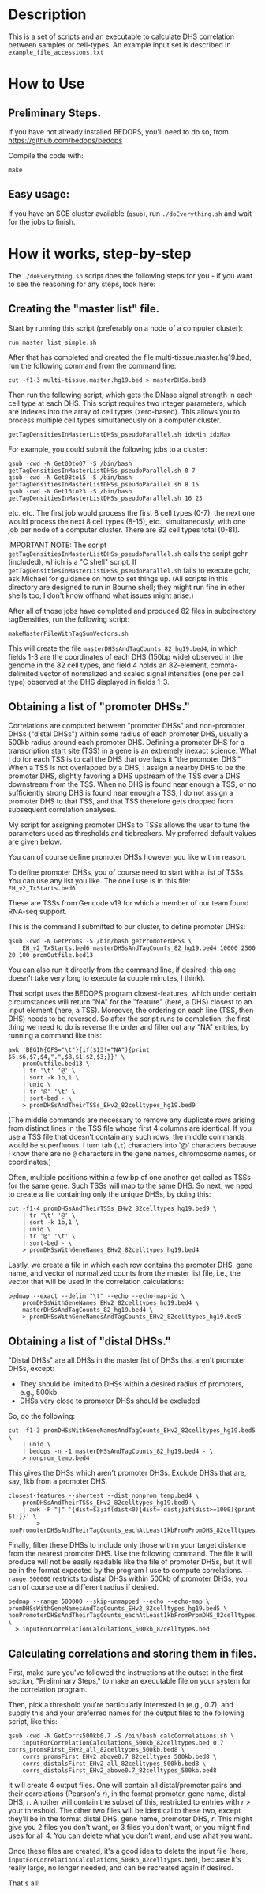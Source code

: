 # Description

This is a set of scripts and an executable to calculate DHS correlation between
samples or cell-types. An example input set is described in
`example_file_accessions.txt`

# How to Use

## Preliminary Steps.

If you have not already installed BEDOPS, you'll need to do so, from
<https://github.com/bedops/bedops>

Compile the code with:

    make

## Easy usage:

If you have an SGE cluster available (`qsub`), run `./doEverything.sh` and wait for the jobs to finish.


# How it works, step-by-step

The `./doEverything.sh` script does the following steps for you - if you want to see the reasoning for any steps, look here:

## Creating the "master list" file.

Start by running this script (preferably on a node of a computer cluster):

    run_master_list_simple.sh

After that has completed and created the file multi-tissue.master.hg19.bed, run
the following command from the command line:

    cut -f1-3 multi-tissue.master.hg19.bed > masterDHSs.bed3

Then run the following script, which gets the DNase signal strength in each cell
type at each DHS. This script requires two integer parameters, which are indexes
into the array of cell types (zero-based). This allows you to process multiple
cell types simultaneously on a computer cluster.

    getTagDensitiesInMasterListDHSs_pseudoParallel.sh idxMin idxMax

For example, you could submit the following jobs to a cluster:

    qsub -cwd -N Get00to07 -S /bin/bash getTagDensitiesInMasterListDHSs_pseudoParallel.sh 0 7
    qsub -cwd -N Get08to15 -S /bin/bash getTagDensitiesInMasterListDHSs_pseudoParallel.sh 8 15
    qsub -cwd -N Get16to23 -S /bin/bash getTagDensitiesInMasterListDHSs_pseudoParallel.sh 16 23

etc. etc. The first job would process the first 8 cell types (0-7), the next one
would process the next 8 cell types (8-15), etc., simultaneously, with one job
per node of a computer cluster. There are 82 cell types total (0-81).

IMPORTANT NOTE:  The script `getTagDensitiesInMasterListDHSs_pseudoParallel.sh`
calls the script gchr (included), which is a "C shell" script. If
`getTagDensitiesInMasterListDHSs_pseudoParallel.sh` fails to execute gchr, ask
Michael for guidance on how to set things up. (All scripts in this directory are
designed to run in Bourne shell; they might run fine in other shells too; I
don't know offhand what issues might arise.)

After all of those jobs have completed and produced 82 files in subdirectory
tagDensities, run the following script:

    makeMasterFileWithTagSumVectors.sh

This will create the file `masterDHSsAndTagCounts_82_hg19.bed4`, in which fields
1-3 are the coordinates of each DHS (150bp wide) observed in the genome in the
82 cell types, and field 4 holds an 82-element, comma-delimited vector of
normalized and scaled signal intensities (one per cell type) observed at the DHS
displayed in fields 1-3.


## Obtaining a list of "promoter DHSs."

Correlations are computed between "promoter DHSs" and non-promoter DHSs ("distal
DHSs") within some radius of each promoter DHS, usually a 500kb radius around
each promoter DHS. Defining a promoter DHS for a transcription start site (TSS)
in a gene is an extremely inexact science. What I do for each TSS is to call the
DHS that overlaps it "the promoter DHS."  When a TSS is not overlapped by a DHS,
I assign a nearby DHS to be the promoter DHS, slightly favoring a DHS upstream
of the TSS over a DHS downstream from the TSS. When no DHS is found near enough
a TSS, or no sufficiently strong DHS is found near enough a TSS, I do not assign
a promoter DHS to that TSS, and that TSS therefore gets dropped from subsequent
correlation analyses.


My script for assigning promoter DHSs to TSSs allows the user to tune the
parameters used as thresholds and tiebreakers. My preferred default values are
given below.

You can of course define promoter DHSs however you like within reason.

To define promoter DHSs, you of course need to start with a list of TSSs. You
can use any list you like. The one I use is in this file: `EH_v2_TxStarts.bed6`

These are TSSs from Gencode v19 for which a member of our team found RNA-seq
support.

This is the command I submitted to our cluster, to define promoter DHSs:

    qsub -cwd -N GetProms -S /bin/bash getPromoterDHSs \
        EH_v2_TxStarts.bed6 masterDHSsAndTagCounts_82_hg19.bed4 10000 2500 20 100 promOutfile.bed13

You can also run it directly from the command line, if desired; this one doesn't
take very long to execute (a couple minutes, I think).

That script uses the BEDOPS program closest-features, which under certain
circumstances will return "NA" for the "feature" (here, a DHS) closest to an
input element (here, a TSS). Moreover, the ordering on each line (TSS, then DHS)
needs to be reversed. So after the script runs to completion, the first thing we
need to do is reverse the order and filter out any "NA" entries, by running a
command like this:

    awk 'BEGIN{OFS="\t"}{if($13!="NA"){print $5,$6,$7,$4,".",$8,$1,$2,$3;}}' \
        promOutfile.bed13 \
        | tr '\t' '@' \
        | sort -k 1b,1 \
        | uniq \
        | tr '@' '\t' \
        | sort-bed - \
        > promDHSsAndTheirTSSs_EHv2_82celltypes_hg19.bed9

(The middle commands are necessary to remove any duplicate rows arising from
distinct lines in the TSS file whose first 4 columns are identical. If you use a
TSS file that doesn't contain any such rows, the middle commands would be
superfluous. I turn tab (`\t`) characters into '@' characters because I know
there are no `@` characters in the gene names, chromosome names, or
coordinates.)

Often, multiple positions within a few bp of one another get called as TSSs for
the same gene. Such TSSs will map to the same DHS. So next, we need to create a
file containing only the unique DHSs, by doing this:

    cut -f1-4 promDHSsAndTheirTSSs_EHv2_82celltypes_hg19.bed9 \
        | tr '\t' '@' \
        | sort -k 1b,1 \
        | uniq \
        | tr '@' '\t' \
        | sort-bed - \
        > promDHSsWithGeneNames_EHv2_82celltypes_hg19.bed4

Lastly, we create a file in which each row contains the promoter DHS, gene name,
and vector of normalized counts from the master list file, i.e., the vector that
will be used in the correlation calculations:

    bedmap --exact --delim "\t" --echo --echo-map-id \
        promDHSsWithGeneNames_EHv2_82celltypes_hg19.bed4 \
        masterDHSsAndTagCounts_82_hg19.bed4 \
        > promDHSsWithGeneNamesAndTagCounts_EHv2_82celltypes_hg19.bed5

## Obtaining a list of "distal DHSs."

"Distal DHSs" are all DHSs in the master list of DHSs that aren't promoter DHSs,
except:

* They should be limited to DHSs within a desired radius of promoters, e.g.,
  500kb
* DHSs very close to promoter DHSs should be excluded

So, do the following:

    cut -f1-3 promDHSsWithGeneNamesAndTagCounts_EHv2_82celltypes_hg19.bed5 \
        | uniq \
        | bedops -n -1 masterDHSsAndTagCounts_82_hg19.bed4 - \
        > nonprom_temp.bed4

This gives the DHSs which aren't promoter DHSs. Exclude DHSs that are, say, 1kb
from a promoter DHS:

    closest-features --shortest --dist nonprom_temp.bed4 \
        promDHSsAndTheirTSSs_EHv2_82celltypes_hg19.bed9 \
        | awk -F "|" '{dist=$3;if(dist<0){dist=-dist;}if(dist>=1000){print $1;}}' \
            > nonPromoterDHSsAndTheirTagCounts_eachAtLeast1kbFromPromDHS_82celltypes.bed4

Finally, filter these DHSs to include only those within your target distance
from the nearest promoter DHS. Use the following command. The file it will
produce will not be easily readable like the file of promoter DHSs, but it will
be in the format expected by the program I use to compute correlations.
`--range 500000` restricts to distal DHSs within 500kb of promoter DHSs; you can
of course use a different radius if desired.

    bedmap --range 500000 --skip-unmapped --echo --echo-map \
    promDHSsWithGeneNamesAndTagCounts_EHv2_82celltypes_hg19.bed5 \
    nonPromoterDHSsAndTheirTagCounts_eachAtLeast1kbFromPromDHS_82celltypes.bed4 \
      > inputForCorrelationCalculations_500kb_82celltypes.bed


## Calculating correlations and storing them in files.

First, make sure you've followed the instructions at the outset in the first
section, "Preliminary Steps," to make an executable file on your system for the
correlation program.

Then, pick a threshold you're particularly interested in (e.g., 0.7), and supply
this and your preferred names for the output files to the following script, like
this:

    qsub -cwd -N GetCorrs500kb0.7 -S /bin/bash calcCorrelations.sh \
        inputForCorrelationCalculations_500kb_82celltypes.bed 0.7 corrs_promsFirst_EHv2_all_82celltypes_500kb.bed8 \
        corrs_promsFirst_EHv2_above0.7_82celltypes_500kb.bed8 \
        corrs_distalsFirst_EHv2_all_82celltypes_500kb.bed8 \
        corrs_distalsFirst_EHv2_above0.7_82celltypes_500kb.bed8

It will create 4 output files. One will contain all distal/promoter pairs and
their correlations (Pearson's _r_), in the format promoter, gene name, distal
DHS, _r_. Another will contain the subset of this, restricted to entries with
_r_ > your threshold. The other two files will be identical to these two, except
they'll be in the format distal DHS, gene name, promoter DHS, _r_. This might
give you 2 files you don't want, or 3 files you don't want, or you might find
uses for all 4. You can delete what you don't want, and use what you want.

Once these files are created, it's a good idea to delete the input file (here,
`inputForCorrelationCalculations_500kb_82celltypes.bed`), becuase it's really
large, no longer needed, and can be recreated again if desired.

That's all!
